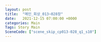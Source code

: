 ```yaml
---
layout: post
title:  "메인_회상_013~028장"
date:   2021-12-15 07:00:00 +0000
categories: Main
Tags: Story Main
SceneCode: ["scene_skip_cp013-028_q1_s10"]
---
```

